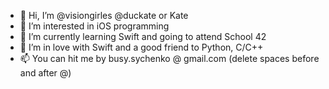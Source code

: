 - 👋 Hi, I’m @visiongirles @duckate or Kate
- 👀 I’m interested in iOS programming
- 🌱 I’m currently learning Swift and going to attend School 42
- 💞️ I’m in love with Swift and a good friend to Python, C/C++
- 📫 You can hit me by busy.sychenko @ gmail.com (delete spaces before and after @)

<!---
visiongirles/visiongirles is a ✨ special ✨ repository because its `README.md` (this file) appears on your GitHub profile.
You can click the Preview link to take a look at your changes.
--->
